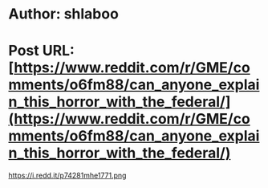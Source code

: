 # Author: shlaboo
# Post URL: [https://www.reddit.com/r/GME/comments/o6fm88/can_anyone_explain_this_horror_with_the_federal/](https://www.reddit.com/r/GME/comments/o6fm88/can_anyone_explain_this_horror_with_the_federal/)


https://i.redd.it/p74281mhe1771.png